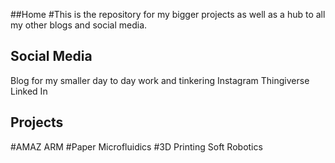 
##Home
#This is the repository for my bigger projects as well as a hub to all my other blogs and social media. 
## Social Media
Blog for my smaller day to day work and tinkering
Instagram
Thingiverse
Linked In
## Projects
#AMAZ ARM
#Paper Microfluidics
#3D Printing Soft Robotics
